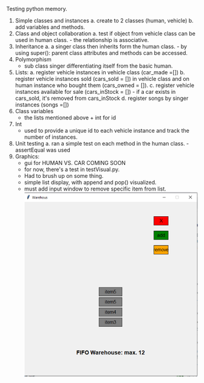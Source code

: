 Testing python memory. 

1. Simple classes and instances
    a. create to 2 classes (human, vehicle)
    b. add variables and methods. 
2. Class and object collaboration
    a. test if object from vehicle class can be used in human class. 
        - the relationship is associative. 
3. Inheritance
    a. a singer class then inherits form the human class. 
        - by using super(): parent class attributes and methods can be accessed. 
4. Polymorphism
    - sub class singer differentiating itself from the basic human. 
5. Lists: 
    a. register vehicle instances in vehicle class (car_made =[])
    b. register vehicle instances sold (cars_sold = []) in vehicle class and on human instance who bought them (cars_owned = []). 
    c. register vehicle instances available for sale (cars_inStock = [])
        - if a car exists in cars_sold, it's removed from cars_inStock
    d. register songs by singer instances (songs =[])
6. Class variables
    - the lists mentioned above + int for id
7. Int
    - used to provide a unique id to each vehicle instance and track the number of instances. 
8. Unit testing
     a. ran a simple test on each method in the human class.
        - assertEqual was used
9. Graphics: 
    - gui for HUMAN VS. CAR COMING SOON
    - for now, there's a test in testVisual.py. 
    - Had to brush up on some thing. 
    - simple list display, with append and pop() visualized. 
    - must add input window to remove specific item from list.
    <img src='warehouse.PNG'></img> 
    

[def]: arehours